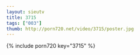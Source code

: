 ```yaml
--- 
layout: sieutv
title: 3715
tags: ["003"]
thumb: http://porn720.net/video/3715/poster.jpg
---
```

{% include porn720 key="3715" %} 
